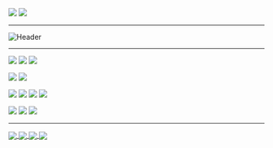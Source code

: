 [![](https://img.shields.io/badge/-LinkedIn-informational?style=flat&logo=linkedin&logoColor=black&color=ffffff)](https://www.linkedin.com/in/darlodev/)
![](https://img.shields.io/badge/-YouTube-informational?style=flat&logo=youtube&logoColor=black&color=ffffff)

---

![Header](https://raw.githubusercontent.com/darlodev/darlodev/master/github-banner.png "Header")

---
![](https://img.shields.io/badge/-Mac-informational?style=flat&logo=apple&color=1d252c)
![](https://img.shields.io/badge/-Linux-informational?style=flat&logo=linux&color=1d252c)
![](https://img.shields.io/badge/-Vim-informational?style=flat&logo=vim&color=1d252c)

![](https://img.shields.io/badge/-Python-informational?style=flat&logo=python&color=1d252c)
![](https://img.shields.io/badge/-JavaScript-informational?style=flat&logo=javascript&color=1d252c)

![](https://img.shields.io/badge/-Bootstrap-informational?style=flat&logo=bootstrap&color=1d252c)
![](https://img.shields.io/badge/-Node-informational?style=flat&logo=node.js&color=1d252c)
![](https://img.shields.io/badge/-Flask-informational?style=flat&logo=flask&color=1d252c)
![](https://img.shields.io/badge/-django-informational?style=flat&logo=django&color=1d252c)

![](https://img.shields.io/badge/-Docker-informational?style=flat&logo=docker&color=1d252c)
![](https://img.shields.io/badge/-PostgreSQL-informational?style=flat&logo=postgresql&color=1d252c)
![](https://img.shields.io/badge/-Raspberry_Pi-informational?style=flat&logo=raspberrypi&color=1d252c)

---

<a href="https://github.com/darlodev/darlodev">
  <img align="center" src="https://github-readme-stats.vercel.app/api/top-langs/?username=darlodev&theme=ayu-mirage&layout=compact&hide=html,css&langs_count=5)](https://github.com/darlodev/github-readme-stats" />
</a>
<a href="https://github.com/darlodev/darlodev">
  <img align="center" src="https://github-readme-stats.vercel.app/api?username=darlodev&theme=ayu-mirage&show_icons=true" />
</a>
<a href="https://github.com/darlodev/darlodev">
  <img align="center" src="https://github-readme-stats.vercel.app/api/pin/?username=darlodev&theme=ayu-mirage&repo=darlodev" />
</a>
<a href="https://github.com/darlodev/darlodev">
  <img align="center" src="https://github-readme-stats.vercel.app/api/pin/?username=darlodev&theme=ayu-mirage&repo=darlodev" />
</a>
